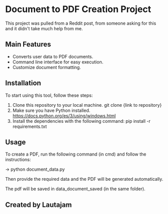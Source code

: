 # Document to PDF Creation Project

This project was pulled from a Reddit post, from someone asking for this and it didn't take much help from me.

## Main Features

- Converts user data to PDF documents.
- Command line interface for easy execution.
- Customize document formatting.

## Installation

To start using this tool, follow these steps:

1. Clone this repository to your local machine.
    git clone {link to repository}
2. Make sure you have Python installed.
    https://docs.python.org/es/3/using/windows.html
3. Install the dependencies with the following command:
    pip install -r requirements.txt

## Usage

To create a PDF, run the following command (in cmd) and follow the instructions:

-> python document_data.py

Then provide the required data and the PDF will be generated automatically.

The pdf will be saved in data_document_saved (in the same folder).


## Created by Lautajam
